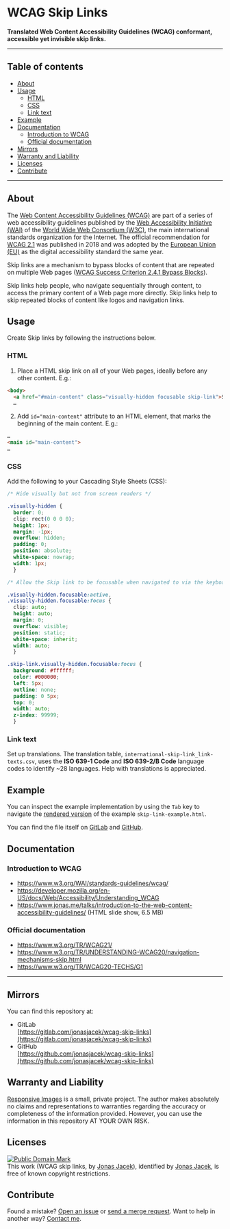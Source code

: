 # WCAG Skip Links

**Translated Web Content Accessibility Guidelines (WCAG) conformant, accessible yet invisible skip links.**

---

## Table of contents

<!-- vim-markdown-toc GFM -->

* [About](#about)
* [Usage](#usage)
  * [HTML](#html)
  * [CSS](#css)
  * [Link text](#link-text)
* [Example](#example)
* [Documentation](#documentation)
  * [Introduction to WCAG](#introduction-to-wcag)
  * [Official documentation](#official-documentation)
* [Mirrors](#mirrors)
* [Warranty and Liability](#warranty-and-liability)
* [Licenses](#licenses)
* [Contribute](#contribute)

<!-- vim-markdown-toc -->

---

## About

The [Web Content Accessibility Guidelines (WCAG)]() are part of a series of web accessibility guidelines published by the [Web Accessibility Initiative (WAI)](https://www.w3.org/WAI/) of the [World Wide Web Consortium (W3C)](https://www.w3.org/), the main international standards organization for the Internet. The official recommendation for [WCAG 2.1](https://www.w3.org/TR/WCAG21/) was published in 2018 and was adopted by the [European Union (EU)](https://europa.eu/) as the digital accessibility standard the same year.

Skip links are a mechanism to bypass blocks of content that are repeated on multiple Web pages ([WCAG Success Criterion 2.4.1 Bypass Blocks](https://www.w3.org/WAI/WCAG21/Understanding/bypass-blocks.html)).

Skip links help people, who navigate sequentially through content, to access the primary content of a Web page more directly. Skip links help to skip repeated blocks of content like logos and navigation links.


## Usage

Create Skip links by following the instructions below. 

### HTML

1. Place a HTML skip link on all of your Web pages, ideally before any other content. E.g.:

```html
<body>
  <a href="#main-content" class="visually-hidden focusable skip-link">Skip to main content</a>
  …
```

2. Add `id="main-content"` attribute to an HTML element, that marks the beginning of the main content. E.g.:

```html
…
<main id="main-content">
…
```


### CSS

Add the following to your Cascading Style Sheets (CSS):

```CSS
/* Hide visually but not from screen readers */

.visually-hidden {
  border: 0;
  clip: rect(0 0 0 0);
  height: 1px;
  margin: -1px;
  overflow: hidden;
  padding: 0;
  position: absolute;
  white-space: nowrap;
  width: 1px;
  }

/* Allow the Skip link to be focusable when navigated to via the keyboard */

.visually-hidden.focusable:active,
.visually-hidden.focusable:focus {
  clip: auto;
  height: auto;
  margin: 0;
  overflow: visible;
  position: static;
  white-space: inherit;
  width: auto;
  }

.skip-link.visually-hidden.focusable:focus {
  background: #ffffff;
  color: #000000;
  left: 5px;
  outline: none;
  padding: 0 5px;
  top: 0;
  width: auto;
  z-index: 99999;
  }
```


### Link text 

Set up translations. The translation table, `international-skip-link_link-texts.csv`, uses the **ISO 639-1 Code** and **ISO 639-2/B Code** language codes to identify ~28 languages. Help with translations is appreciated.


## Example

You can inspect the example implementation by using the `Tab` key to navigate the [rendered version](https://htmlpreview.github.io/?https://github.com/jonasjacek/wcag-skip-links/blob/master/skip-link-example.html) of the example `skip-link-example.html`. 

You can find the file itself on [GitLab](https://gitlab.com/jonasjacek/wcag-skip-links/-/blob/master/skip-link-example.html) and [GitHub](https://github.com/jonasjacek/wcag-skip-links/blob/master/skip-link-example.html).


## Documentation

### Introduction to WCAG

* https://www.w3.org/WAI/standards-guidelines/wcag/
* https://developer.mozilla.org/en-US/docs/Web/Accessibility/Understanding_WCAG
* https://www.jonas.me/talks/introduction-to-the-web-content-accessibility-guidelines/ (HTML slide show, 6.5 MB)

### Official documentation
* https://www.w3.org/TR/WCAG21/
* https://www.w3.org/TR/UNDERSTANDING-WCAG20/navigation-mechanisms-skip.html
* https://www.w3.org/TR/WCAG20-TECHS/G1


---

## Mirrors

You can find this repository at:
* GitLab  
  [https://gitlab.com/jonasjacek/wcag-skip-links](https://gitlab.com/jonasjacek/wcag-skip-links)
* GitHub  
  [https://github.com/jonasjacek/wcag-skip-links](https://github.com/jonasjacek/wcag-skip-links)


## Warranty and Liability
[Responsive Images](https://gitlab.com/jonasjacek/wcag-skip-links) is a small, private project. The author makes absolutely no claims and representations to warranties regarding the accuracy or completeness of the information provided. However, you can use the information in this repository AT YOUR OWN RISK.


## Licenses

<p xmlns:dct="http://purl.org/dc/terms/"><a rel="license" href="http://creativecommons.org/publicdomain/mark/1.0/"><img src="http://i.creativecommons.org/p/mark/1.0/88x31.png" style="border-style: none;" alt="Public Domain Mark"></a><br>This work (<span property="dct:title">WCAG skip links</span>, by <a href="https://gitlab.com/jonasjacek/wcag-skip-links" rel="dct:creator"><span property="dct:title" title="Jonas Jared Jacek">Jonas Jacek</span></a>), identified by <a href="https://www.jonas.me/" rel="dct:publisher"><span property="dct:title" title="Jonas Jared Jacek">Jonas Jacek</span></a>, is free of known copyright restrictions.</p>

## Contribute

Found a mistake? [Open an issue](https://gitlab.com/jonasjacek/wcag-skip-links/-/issues) or [send a merge request](https://gitlab.com/jonasjacek/wcag-skip-links/-/merge_requests). Want to help in another way? [Contact me](https://www.jonas.me/contact).
